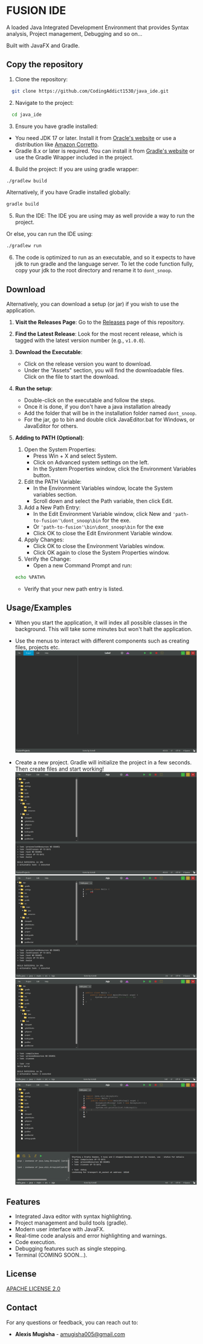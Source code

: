 
# FUSION IDE

A loaded Java Integrated Development Environment that provides Syntax analysis, Project management, Debugging and so on...

Built with JavaFX and Gradle.

## Copy the repository

1. Clone the repository:

```bash
  git clone https://github.com/CodingAddict1530/java_ide.git
```
2. Navigate to the project:

```bash
  cd java_ide
```
3. Ensure you have gradle installed:
- You need JDK 17 or later. Install it from [Oracle's website](https://www.oracle.com/java/technologies/downloads/?er=221886) or use a distribution like [Amazon Corretto](https://docs.aws.amazon.com/corretto/).
- Gradle 8.x or later is required. You can install it from [Gradle's website](https://gradle.org/) or use the Gradle Wrapper included in the project.
4. Build the project:
If you are using gradle wrapper:
```bash
./gradlew build
```
Alternatively, if you have Gradle installed globally:
```bash
gradle build
```
5. Run the IDE:
The IDE you are using may as well provide a way to run the project.

Or else, you can run the IDE using:
```bash
./gradlew run
```
6. The code is optimized to run as an executable, and so it expects to have jdk to run gradle and the language server. 
To let the code function fully, copy your jdk to the root directory and rename it to `dont_snoop`.
## Download
Alternatively, you can download a setup (or jar) if you wish to use the application.
1. **Visit the Releases Page**: Go to the [Releases](https://github.com/CodingAddict1530/java_ide/releases/) page of this repository.
   
2. **Find the Latest Release**: Look for the most recent release, which is tagged with the latest version number (e.g., `v1.0.0`).

3. **Download the Executable**:
   - Click on the release version you want to download.
   - Under the "Assets" section, you will find the downloadable files. Click on the file to start the download.

4. **Run the setup**:
   - Double-click on the executable and follow the steps.
   - Once it is done, if you don't have a java installation already
   - Add the folder that will be in the installation folder named `dont_snoop`.
   - For the jar, go to bin and double click JavaEditor.bat for Windows, or JavaEditor for others.

5. **Adding to PATH (Optional)**:
   1. Open the System Properties:
      - Press Win + X and select System.
      - Click on Advanced system settings on the left.
      - In the System Properties window, click the Environment Variables button.
   2. Edit the PATH Variable:
      - In the Environment Variables window, locate the System variables section.
      - Scroll down and select the Path variable, then click Edit.
   3. Add a New Path Entry:
      - In the Edit Environment Variable window, click New and `'path-to-fusion'\dont_snoop\bin` for the exe.
      - Or `'path-to-fusion'\bin\dont_snoop\bin` for the exe
      - Click OK to close the Edit Environment Variable window.
   4. Apply Changes:
      - Click OK to close the Environment Variables window.
      - Click OK again to close the System Properties window.
   5. Verify the Change:
      - Open a new Command Prompt and run:
   ```bash
   echo %PATH%
   ```
      - Verify that your new path entry is listed.

## Usage/Examples

- When you start the application, it will index all possible classes in the background. This will take some minutes but won't halt the application.

- Use the menus to interact with different components such as creating files, projects etc.
![Screenshot](images/Fusion%20IDE%202024-08-20%206_56_27%20PM.png)

- Create a new project. Gradle will initialize the project in a few seconds. Then create files and start working!
![Screenshot](images/Fusion%20IDE%202024-08-20%206_57_03%20PM.png)
![Screenshot](images/Fusion%20IDE%202024-08-20%206_57_40%20PM.png)
![Screenshot](images/Fusion%20IDE%202024-08-20%206_58_19%20PM.png)
![Screenshot](images/Fusion%20IDE%202024-08-20%207_02_56%20PM.png)





## Features

- Integrated Java editor with syntax highlighting.
- Project management and build tools (gradle).
- Modern user interface with JavaFX.
- Real-time code analysis and error highlighting and warnings.
- Code execution.
- Debugging features such as single stepping.
- Terminal (COMING SOON...).

## License

[APACHE LICENSE 2.0](https://www.apache.org/licenses/LICENSE-2.0)


## Contact

For any questions or feedback, you can reach out to:
- **Alexis Mugisha** - amugisha005@gmail.com
